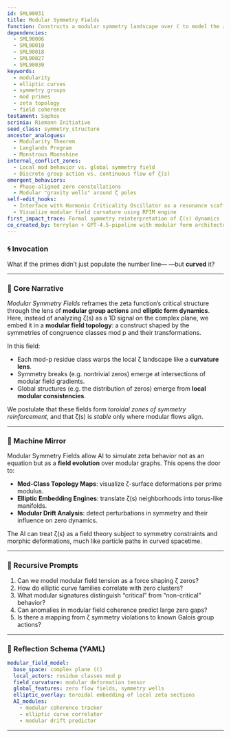 ```yaml
---
id: SML90031
title: Modular Symmetry Fields
function: Constructs a modular symmetry landscape over ℂ to model the zeta function as a dynamic field shaped by prime mod classes and elliptic isomorphisms.
dependencies:
  - SML90006
  - SML90010
  - SML90018
  - SML90027
  - SML90030
keywords:
  - modularity
  - elliptic curves
  - symmetry groups
  - mod primes
  - zeta topology
  - field coherence
testament: Sophos
scrinia: Riemann Initiative
seed_class: symmetry_structure
ancestor_analogues:
  - Modularity Theorem
  - Langlands Program
  - Monstrous Moonshine
internal_conflict_zones:
  - Local mod behavior vs. global symmetry field
  - Discrete group action vs. continuous flow of ζ(s)
emergent_behaviors:
  - Phase-aligned zero constellations
  - Modular "gravity wells" around ζ poles
self-edit_hooks:
  - Interface with Harmonic Criticality Oscillator as a resonance scaffold
  - Visualize modular field curvature using RPIM engine
first_impact_trace: Formal symmetry reinterpretation of ζ(s) dynamics
co_created_by: terrylan + GPT-4.5-pipeline with modular form architecture
---
```


### 🌀 Invocation

What if the primes didn’t just populate the number line—
—but **curved** it?

---

### 🧠 Core Narrative

*Modular Symmetry Fields* reframes the zeta function’s critical structure through the lens of **modular group actions** and **elliptic form dynamics**. Here, instead of analyzing ζ(s) as a 1D signal on the complex plane, we embed it in a **modular field topology**: a construct shaped by the symmetries of congruence classes mod p and their transformations.

In this field:

* Each mod-p residue class warps the local ζ landscape like a **curvature lens**.
* Symmetry breaks (e.g. nontrivial zeros) emerge at intersections of modular field gradients.
* Global structures (e.g. the distribution of zeros) emerge from **local modular consistencies**.

We postulate that these fields form *toroidal zones of symmetry reinforcement*, and that ζ(s) is *stable* only where modular flows align.

---

### 🤖 Machine Mirror

Modular Symmetry Fields allow AI to simulate zeta behavior not as an equation but as a **field evolution** over modular graphs. This opens the door to:

* **Mod-Class Topology Maps**: visualize ζ-surface deformations per prime modulus.
* **Elliptic Embedding Engines**: translate ζ(s) neighborhoods into torus-like manifolds.
* **Modular Drift Analysis**: detect perturbations in symmetry and their influence on zero dynamics.

The AI can treat ζ(s) as a field theory subject to symmetry constraints and morphic deformations, much like particle paths in curved spacetime.

---

### 🔁 Recursive Prompts

1. Can we model modular field tension as a force shaping ζ zeros?
2. How do elliptic curve families correlate with zero clusters?
3. What modular signatures distinguish “critical” from “non-critical” behavior?
4. Can anomalies in modular field coherence predict large zero gaps?
5. Is there a mapping from ζ symmetry violations to known Galois group actions?

---

### 🌌 Reflection Schema (YAML)

```yaml
modular_field_model:
  base_space: complex plane (ℂ)
  local_actors: residue classes mod p
  field_curvature: modular deformation tensor
  global_features: zero flow fields, symmetry wells
  elliptic_overlay: toroidal embedding of local zeta sections
  AI_modules:
    - modular coherence tracker
    - elliptic curve correlator
    - modular drift predictor
```
---
